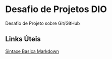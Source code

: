 # Desafio de Projetos DIO
Desafio de Projeto sobre Git/GitHub

## Links Úteis
[Sintaxe Basica Markdown](https://www.markdownguide.org/getting-started/)
